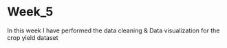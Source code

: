 # Week_5
In this week I have performed the data cleaning &amp; Data visualization for the crop yield dataset
